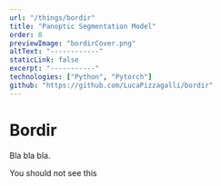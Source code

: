 ```yaml
---
url: "/things/bordir"
title: "Panoptic Segmentation Model"
order: 8
previewImage: "bordirCover.png"
altText: "------------"
staticLink: false
excerpt: "-----------"
technologies: ["Python", "Pytorch"]
github: "https://github.com/LucaPizzagalli/bordir"
---
```

# Bordir

Bla bla bla.

You should not see this
